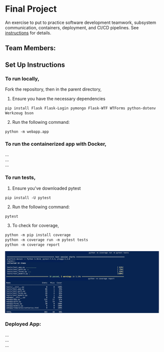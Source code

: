 # Final Project

An exercise to put to practice software development teamwork, subsystem communication, containers, deployment, and CI/CD pipelines. See [instructions](./instructions.md) for details.

## Team Members: 

## Set Up Instructions 

### To run locally, 
Fork the repository, then in the parent directory, 

1. Ensure you have the necessary dependencies
```
pip install Flask Flask-Login pymongo Flask-WTF WTForms python-dotenv Werkzeug bson
```

2. Run the following command: 
```
python -m webapp.app
```

### To run the containerized app with Docker, 
... <br> 
... <br> 
... <br> 

### To run tests, 
1. Ensure you've downloaded pytest
```
pip install -U pytest
```

2. Run the following command:
```
pytest 
```
3. To check for coverage, 
```
python -m pip install coverage
python -m coverage run -m pytest tests
python -m coverage report
```
![alt text](https://github.com/software-students-fall2023/5-final-project-off-ah/blob/eca4a754cf31badbe8e5eb3146e41a1ac61158c0/test.png)

### Deployed App: 
... <br> 
... <br> 
... <br> 
 
